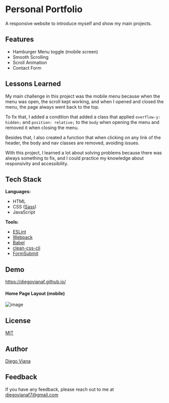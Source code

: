 
# Personal Portfolio

A responsive website to introduce myself and show my main projects.

## Features

- Hamburger Menu toggle (mobile screen)
- Smooth Scrolling
- Scroll Animation
- Contact Form
## Lessons Learned

My main challenge in this project was the mobile menu because when the menu was open, the scroll kept working, and when I opened and closed the menu, the page always went back to the top.

To fix that, I added a condition that added a class that applied `overflow-y: hidden;` and `position: relative;` to the `body` when opening the menu and removed it when closing the menu.

Besides that, I also created a function that when clicking on any link of the header, the body and nav classes are removed, avoiding issues.

With this project, I learned a lot about solving problems because there was always something to fix, and I could practice my knowledge about responsivity and accessibility.
## Tech Stack

**Languages:** 
- HTML
- CSS ([Sass](https://sass-lang.com/))
- JavaScript

**Tools:**

- [ESLint](https://eslint.org/)
- [Webpack](https://webpack.js.org/)
- [Babel](https://babeljs.io/)
- [clean-css-cli](https://www.npmjs.com/package/clean-css-cli#nodejs-version-support)
- [FormSubmit](https://formsubmit.co/)
## Demo

https://diegovianaf.github.io/

#### Home Page Layout (mobile)

![image](https://user-images.githubusercontent.com/92064022/170884260-38d87608-3c5e-4de0-9c94-d4cec4d0febc.png)
## License

[MIT](https://github.com/diegovianaf/diegovianaf.github.io/blob/main/license)


## Author

[Diego Viana](https://www.linkedin.com/in/diegovianaf/)


## Feedback

If you have any feedback, please reach out to me at diegovianaf7@gmail.com
